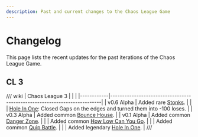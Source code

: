 ```yaml
---
description: Past and current changes to the Chaos League Game
---
```


# Changelog

This page lists the recent updates for the past iterations of the Chaos League Game.

## CL 3

/// wiki | Chaos League 3
|            |                                                                          |
|------------|--------------------------------------------------------------------------|
| v0.6 Alpha | Added rare [Stonks].                                                     |
|            | [Hole In One]: Closed Gaps on the edges and turned them into -100 loses. |
| v0.3 Alpha | Added common [Bounce House].                                             |
| v0.1 Alpha | Added common [Danger Zone].                                              |
|            | Added common [How Low Can You Go].                                       |
|            | Added common [Quip Battle].                                              |
|            | Added legendary [Hole In One].                                           |
///

[Bounce House]: twitch-minigames/common/bounce-house.md
[Danger Zone]: twitch-minigames/common/danger-zone.md
[How Low Can You Go]: twitch-minigames/common/how-low-can-you-go.md
[Quip Battle]: twitch-minigames/common/quip-battle.md

[Stonks]: twitch-minigames/rare/stonks.md

[Hole In One]: twitch-minigames/legendary/hole-in-one.md
